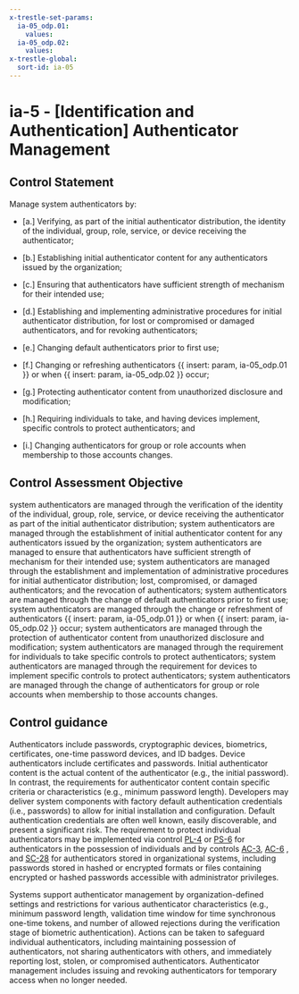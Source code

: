 ```yaml
---
x-trestle-set-params:
  ia-05_odp.01:
    values:
  ia-05_odp.02:
    values:
x-trestle-global:
  sort-id: ia-05
---
```


# ia-5 - \[Identification and Authentication\] Authenticator Management

## Control Statement

Manage system authenticators by:

- \[a.\] Verifying, as part of the initial authenticator distribution, the identity of the individual, group, role, service, or device receiving the authenticator;

- \[b.\] Establishing initial authenticator content for any authenticators issued by the organization;

- \[c.\] Ensuring that authenticators have sufficient strength of mechanism for their intended use;

- \[d.\] Establishing and implementing administrative procedures for initial authenticator distribution, for lost or compromised or damaged authenticators, and for revoking authenticators;

- \[e.\] Changing default authenticators prior to first use;

- \[f.\] Changing or refreshing authenticators {{ insert: param, ia-05_odp.01 }} or when {{ insert: param, ia-05_odp.02 }} occur;

- \[g.\] Protecting authenticator content from unauthorized disclosure and modification;

- \[h.\] Requiring individuals to take, and having devices implement, specific controls to protect authenticators; and

- \[i.\] Changing authenticators for group or role accounts when membership to those accounts changes.

## Control Assessment Objective

system authenticators are managed through the verification of the identity of the individual, group, role, service, or device receiving the authenticator as part of the initial authenticator distribution;
system authenticators are managed through the establishment of initial authenticator content for any authenticators issued by the organization;
system authenticators are managed to ensure that authenticators have sufficient strength of mechanism for their intended use;
system authenticators are managed through the establishment and implementation of administrative procedures for initial authenticator distribution; lost, compromised, or damaged authenticators; and the revocation of authenticators;
system authenticators are managed through the change of default authenticators prior to first use;
system authenticators are managed through the change or refreshment of authenticators {{ insert: param, ia-05_odp.01 }} or when {{ insert: param, ia-05_odp.02 }} occur;
system authenticators are managed through the protection of authenticator content from unauthorized disclosure and modification;
system authenticators are managed through the requirement for individuals to take specific controls to protect authenticators;
system authenticators are managed through the requirement for devices to implement specific controls to protect authenticators;
system authenticators are managed through the change of authenticators for group or role accounts when membership to those accounts changes.

## Control guidance

Authenticators include passwords, cryptographic devices, biometrics, certificates, one-time password devices, and ID badges. Device authenticators include certificates and passwords. Initial authenticator content is the actual content of the authenticator (e.g., the initial password). In contrast, the requirements for authenticator content contain specific criteria or characteristics (e.g., minimum password length). Developers may deliver system components with factory default authentication credentials (i.e., passwords) to allow for initial installation and configuration. Default authentication credentials are often well known, easily discoverable, and present a significant risk. The requirement to protect individual authenticators may be implemented via control [PL-4](#pl-4) or [PS-6](#ps-6) for authenticators in the possession of individuals and by controls [AC-3](#ac-3), [AC-6](#ac-6) , and [SC-28](#sc-28) for authenticators stored in organizational systems, including passwords stored in hashed or encrypted formats or files containing encrypted or hashed passwords accessible with administrator privileges.

Systems support authenticator management by organization-defined settings and restrictions for various authenticator characteristics (e.g., minimum password length, validation time window for time synchronous one-time tokens, and number of allowed rejections during the verification stage of biometric authentication). Actions can be taken to safeguard individual authenticators, including maintaining possession of authenticators, not sharing authenticators with others, and immediately reporting lost, stolen, or compromised authenticators. Authenticator management includes issuing and revoking authenticators for temporary access when no longer needed.
